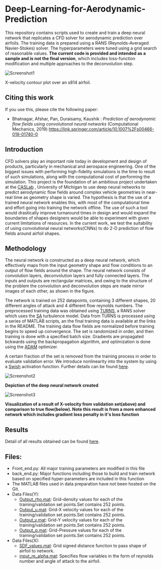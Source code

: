 # Deep-Learning-for-Aerodynamic-Prediction
This repository contains scripts used to create and train a deep neural network that replicates a CFD solver for aerodynamic prediction over airfoils. The training data is prepared using a RANS (Reynolds-Averaged Navier-Stokes) solver. The hyperparameters were tuned using a grid search of reasonable values. **The current code is provided and intended as a sample and is not the final version**, which includes loss-function modification and multiple approaches to the deconvolution step.

![Screenshot1](u_velocity_TURNS.jpg)

X-velocity contour plot over an s814 airfoil.

## Citing this work

If you use this, please cite the following paper:

* Bhatnagar, Afshar, Pan, Duraisamy, Kaushik : _Prediction of aerodynamic flow fields using convolutional neural networks_ (Computational Mechanics, 2019) https://link.springer.com/article/10.1007%2Fs00466-019-01740-0

## Introduction

CFD solvers play an important role today in development and design of products, particularly in mechanical and aerospace engineering. One of the biggest issues with performing high-fidelity simulations is the time to result of such simulations, along with the computational cost of performing the simulation. This project is the foundation of an ambitious project undertaken at the [CASLab](https://caslab.engin.umich.edu/) , University of Michigan to use deep neural networks to predict aerodynamic flow fields around complex vehicle geometries in near-real time as geometry shape is varied. The hypothesis is that the use of a trained neural network enables this, with most of the computational time and effort going into training the network offline. The use of such a tool would drastically improve turnaround times in design and would expand the boundaries of shapes designers would be able to experiment with given current limitations of resources.
In the current work, we test the suitability of using convolutional neural networks(CNNs) to do 2-D prediction of flow fields around airfoil shapes.

## Methodology

The neural network is constructed as a deep neural network, which effectively maps from the input geometry shape and flow conditions to an output of flow fields around the shape. The neural network consists of convolution layers, deconvolution layers and fully connected layers. The inputs and outputs are rectangular matrices, and owing to the structure of the problem the convolution and deconvolution steps are made mirror images of each other, as shown in the figure.

The network is trained on 252 datapoints, containing 3 different shapes, 20 different angles of attack and 4 different flow reynolds numbers. The preprocessed training data was obtained using [TURNS](https://arc.aiaa.org/doi/abs/10.2514/3.49036), a RANS solver which uses the [SA](https://turbmodels.larc.nasa.gov/spalart.html) turbulence model. Data from TURNS is processed using a series of MATLAB scripts, an the final training data is available at the links in the README. The training data flow fields are normalized before training begins to speed up convergence. The set is randomized in order, and then training is done with a specified batch size. Gradients are propagated bckwards using the backpropagation algorithm, and optimization is done using the [ADAM](https://towardsdatascience.com/adam-latest-trends-in-deep-learning-optimization-6be9a291375c) optimizer.

A certain fraction of the set is removed from the training process in order to evaluate validation error. We introduce nonlinearity into the system by using a [Swish](https://www.machinecurve.com/index.php/2019/05/30/why-swish-could-perform-better-than-relu/) activation function. Further details can be found [here](https://link.springer.com/article/10.1007%2Fs00466-019-01740-0).

![Screenshot2](network.png)

**Depiction of the deep neural network created**

![Screenshot3](result_ex.png)

**Visualization of a result of X-velocity from validation set(above) and comparison to true flow(below). Note this result is from a more enhanced network which includes gradient loss penalty in it's loss function**

## Results

Detail of all results obtained can be found [here](https://link.springer.com/article/10.1007%2Fs00466-019-01740-0).


## Files:

- Front_end.py: All major training parameters are modified in this file
- back_end.py: Major functions including those to build and train network based on specified hyper-parameters are included in this function
- The MATLAB files used in data preparation have not been hosted on the Git.
- Data Files(Y):
  - [Output_rho.mat](https://drive.google.com/file/d/1bPqLVC_fmkfB4lIanIekq3SV48RSvWmX/view?usp=drive_link): Grid-density values for each of the training/validation set points.Set contains 252 points.
  - [Output_u.mat](https://drive.google.com/file/d/156s1PrQF311TdQy3Cl0I4_sGPbauV7tD/view?usp=drive_link): Grid-X velocity values for each of the training/validation set points.Set contains 252 points.
  - [Output_v.mat](https://drive.google.com/file/d/1F0bxZBQNBPClG2p63Vny_RvlIyf5ug7e/view?usp=drive_link): Grid-Y velocity values for each of the training/validation set points.Set contains 252 points.
  - [Output_p.mat](https://drive.google.com/file/d/184J5y5AD4gkbPI0MLFPq3hBHHqoY7d1a/view?usp=drive_link): Grid-Pressure values for each of the training/validation set points.Set contains 252 points.
- Data Files(X):
  - [SDF_values.mat](https://drive.google.com/file/d/1HtBUgr-7Q5EX6j5nXaZ87ub-sRzunp3B/view?usp=drive_link): Grid signed distance function to pass shape of airfoil to network.
  - [input_re_alpha.mat](https://drive.google.com/file/d/1SsMm4wl_scawJp4vqs6ao4Dm7tFTLQ3A/view?usp=drive_link): Specifies flow variables in the form of reynolds number and angle of attack to the airfoil.
  




